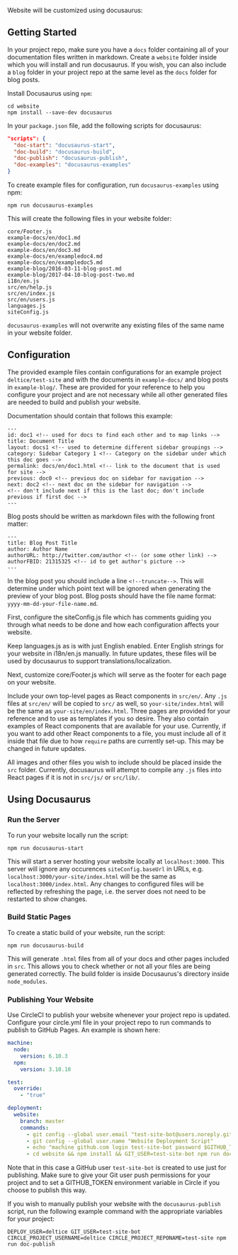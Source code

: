 Website will be customized using docusaurus:

## Getting Started

In your project repo, make sure you have a `docs` folder containing all of your documentation files written in markdown. Create a `website` folder inside which you will install and run docusaurus. If you wish, you can also include a `blog` folder in your project repo at the same level as the `docs` folder for blog posts.

Install Docusaurus using `npm`:

```
cd website
npm install --save-dev docusaurus
```

In your `package.json` file, add the following scripts for docusaurus:

```json
"scripts": {
  "doc-start": "docusaurus-start",
  "doc-build": "docusaurus-build",
  "doc-publish": "docusaurus-publish",
  "doc-examples": "docusaurus-examples"
}
```

To create example files for configuration, run `docusaurus-examples` using npm:

```
npm run docusaurus-examples
```

This will create the following files in your website folder:

```
core/Footer.js
example-docs/en/doc1.md
example-docs/en/doc2.md
example-docs/en/doc3.md
example-docs/en/exampledoc4.md
example-docs/en/exampledoc5.md
example-blog/2016-03-11-blog-post.md
example-blog/2017-04-10-blog-post-two.md
i18n/en.js
src/en/help.js
src/en/index.js
src/en/users.js
languages.js
siteConfig.js
```

`docusaurus-examples` will not overwrite any existing files of the same name in your website folder.

## Configuration

The provided example files contain configurations for an example project `deltice/test-site` and with the documents in `example-docs/` and blog posts in `example-blog/`. These are provided for your reference to help you configure your project and are not necessary while all other generated files are needed to build and publish your website.

Documentation should contain that follows this example:
```
---
id: doc1 <!-- used for docs to find each other and to map links -->
title: Document Title
layout: docs1 <!-- used to determine different sidebar groupings -->
category: Sidebar Category 1 <!-- Category on the sidebar under which this doc goes -->
permalink: docs/en/doc1.html <!-- link to the document that is used for site -->
previous: doc0 <!-- previous doc on sidebar for navigation -->
next: doc2 <!-- next doc on the sidebar for navigation -->
<!-- don't include next if this is the last doc; don't include previous if first doc -->
---
```

Blog posts should be written as markdown files with the following front matter:
```
---
title: Blog Post Title
author: Author Name
authorURL: http://twitter.com/author <!-- (or some other link) -->
authorFBID: 21315325 <!-- id to get author's picture -->
---
```
In the blog post you should include a line `<!--truncate-->`. This will determine under which point text will be ignored when generating the preview of your blog post. Blog posts should have the file name format: `yyyy-mm-dd-your-file-name.md`.

First, configure the siteConfig.js file which has comments guiding you through what needs to be done and how each configuration affects your website.

Keep languages.js as is with just English enabled. Enter English strings for your website in i18n/en.js manually. In future updates, these files will be used by docusaurus to support translations/localization.

Next, customize core/Footer.js which will serve as the footer for each page on your website.

Include your own top-level pages as React components in `src/en/`. Any `.js` files at `src/en/` will be copied to `src/` as well, so `your-site/index.html` will be the same as `your-site/en/index.html`. Three pages are provided for your reference and to use as templates if you so desire. They also contain examples of React components that are available for your use. Currently, if you want to add other React components to a file, you must include all of it inside that file due to how `require` paths are currently set-up. This may be changed in future updates.

All images and other files you wish to include should be placed inside the `src` folder. Currently, docusaurus will attempt to compile any `.js` files into React pages if it is not in `src/js/` or `src/lib/`.

## Using Docusaurus

### Run the Server

To run your website locally run the script:

```
npm run docusaurus-start
```

This will start a server hosting your website locally at `localhost:3000`. This server will ignore any occurences `siteConfig.baseUrl` in URLs, e.g. `localhost:3000/your-site/index.html` will be the same as `localhost:3000/index.html`. Any changes to configured files will be reflected by refreshing the page, i.e. the server does not need to be restarted to show changes.


### Build Static Pages

To create a static build of your website, run the script:

```
npm run docusaurus-build
```

This will generate `.html` files from all of your docs and other pages included in `src`. This allows you to check whether or not all your files are being generated correctly. The build folder is inside Docusaurus's directory inside `node_modules`.

### Publishing Your Website

Use CircleCI to publish your website whenever your project repo is updated. Configure your circle.yml file in your project repo to run commands to publish to GitHub Pages. An example is shown here:

```yaml
machine:
  node:
    version: 6.10.3
  npm:
    version: 3.10.10

test:
  override:
    - "true"

deployment:
  website:
    branch: master
    commands:
      - git config --global user.email "test-site-bot@users.noreply.github.com"
      - git config --global user.name "Website Deployment Script"
      - echo "machine github.com login test-site-bot password $GITHUB_TOKEN" > ~/.netrc
      - cd website && npm install && GIT_USER=test-site-bot npm run doc-publish
```

Note that in this case a GitHub user `test-site-bot` is created to use just for publishing. Make sure to give your Git user push permissions for your project and to set a GITHUB_TOKEN environment variable in Circle if you choose to publish this way.

If you wish to manually publish your website with the `docusaurus-publish` script, run the following example command with the appropriate variables for your project:

```
DEPLOY_USER=deltice GIT_USER=test-site-bot CIRCLE_PROJECT_USERNAME=deltice CIRCLE_PROJECT_REPONAME=test-site npm run doc-publish
```
